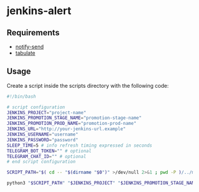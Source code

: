 # jenkins-alert

## Requirements

- [notify-send](https://ss64.com/bash/notify-send.html "notify-send")
- [tabulate](https://pypi.org/project/tabulate/ "tabulate")

## Usage

Create a script inside the scripts directory with the following code:

```bash
#!/bin/bash

# script configuration
JENKINS_PROJECT="project-name"
JENKINS_PROMOTION_STAGE_NAME="promotion-stage-name"
JENKINS_PROMOTION_PROD_NAME="promotion-prod-name"
JENKINS_URL="http://your-jenkins-url.example"
JENKINS_USERNAME="username"
JENKINS_PASSWORD="password"
SLEEP_TIME=5 # info refresh timing expressed in seconds
TELEGRAM_BOT_TOKEN="" # optional
TELEGRAM_CHAT_ID="" # optional
# end script configuration

SCRIPT_PATH="$( cd -- "$(dirname "$0")" >/dev/null 2>&1 ; pwd -P )/../main.py"

python3 "$SCRIPT_PATH" "$JENKINS_PROJECT" "$JENKINS_PROMOTION_STAGE_NAME" "$JENKINS_PROMOTION_PROD_NAME" "$JENKINS_URL" "$JENKINS_USERNAME" "$JENKINS_PASSWORD" $SLEEP_TIME "$TELEGRAM_BOT_TOKEN" "$TELEGRAM_CHAT_ID"
```
